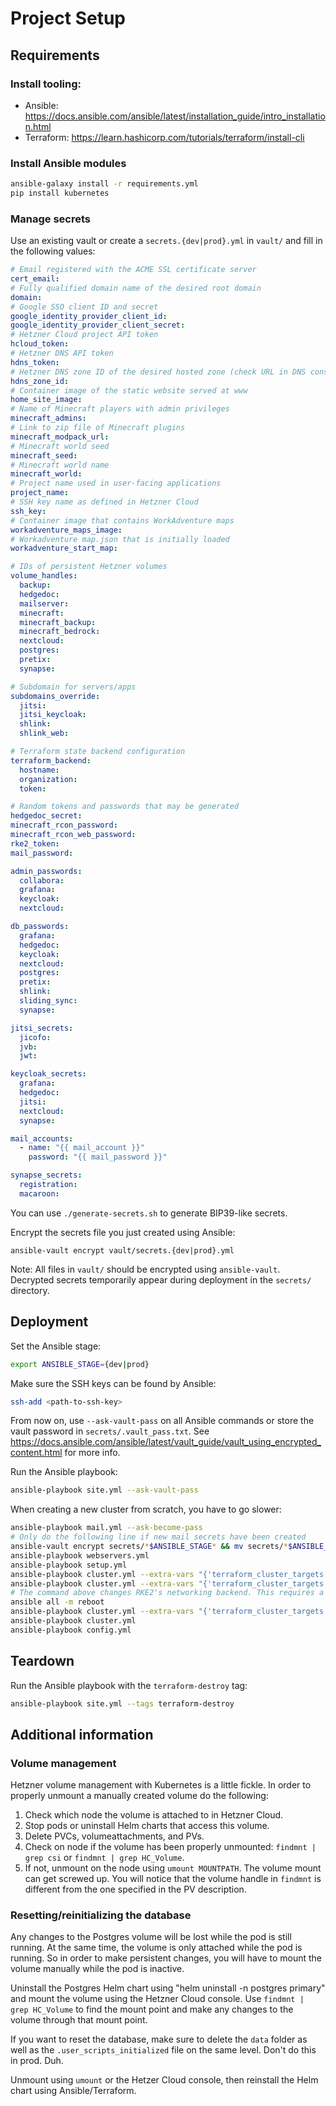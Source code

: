 # Project Setup
## Requirements

### Install tooling:
* Ansible: https://docs.ansible.com/ansible/latest/installation_guide/intro_installation.html
* Terraform: https://learn.hashicorp.com/tutorials/terraform/install-cli

### Install Ansible modules
```bash
ansible-galaxy install -r requirements.yml
pip install kubernetes
```

### Manage secrets
Use an existing vault or create a `secrets.{dev|prod}.yml` in `vault/` and fill in the following values:
```yaml
# Email registered with the ACME SSL certificate server
cert_email: 
# Fully qualified domain name of the desired root domain
domain: 
# Google SSO client ID and secret
google_identity_provider_client_id: 
google_identity_provider_client_secret: 
# Hetzner Cloud project API token
hcloud_token: 
# Hetzner DNS API token
hdns_token: 
# Hetzner DNS zone ID of the desired hosted zone (check URL in DNS console)
hdns_zone_id: 
# Container image of the static website served at www
home_site_image: 
# Name of Minecraft players with admin privileges
minecraft_admins: 
# Link to zip file of Minecraft plugins
minecraft_modpack_url: 
# Minecraft world seed
minecraft_seed: 
# Minecraft world name
minecraft_world: 
# Project name used in user-facing applications
project_name: 
# SSH key name as defined in Hetzner Cloud
ssh_key: 
# Container image that contains WorkAdventure maps
workadventure_maps_image: 
# Workadventure map.json that is initially loaded
workadventure_start_map: 

# IDs of persistent Hetzner volumes
volume_handles:
  backup: 
  hedgedoc: 
  mailserver: 
  minecraft: 
  minecraft_backup: 
  minecraft_bedrock: 
  nextcloud: 
  postgres: 
  pretix: 
  synapse: 

# Subdomain for servers/apps
subdomains_override:
  jitsi: 
  jitsi_keycloak: 
  shlink: 
  shlink_web: 

# Terraform state backend configuration
terraform_backend:
  hostname:
  organization:
  token:

# Random tokens and passwords that may be generated
hedgedoc_secret: 
minecraft_rcon_password: 
minecraft_rcon_web_password: 
rke2_token: 
mail_password: 

admin_passwords:
  collabora: 
  grafana: 
  keycloak: 
  nextcloud: 

db_passwords:
  grafana: 
  hedgedoc: 
  keycloak: 
  nextcloud: 
  postgres: 
  pretix: 
  shlink: 
  sliding_sync: 
  synapse: 

jitsi_secrets:
  jicofo: 
  jvb: 
  jwt: 

keycloak_secrets:
  grafana: 
  hedgedoc: 
  jitsi: 
  nextcloud: 
  synapse: 

mail_accounts:
  - name: "{{ mail_account }}"
    password: "{{ mail_password }}"

synapse_secrets:
  registration: 
  macaroon: 
```
You can use `./generate-secrets.sh` to generate BIP39-like secrets.

Encrypt the secrets file you just created using Ansible:
```
ansible-vault encrypt vault/secrets.{dev|prod}.yml
```

Note: All files in `vault/` should be encrypted using `ansible-vault`. Decrypted secrets temporarily appear during deployment in the `secrets/` directory.

## Deployment
Set the Ansible stage:
```bash
export ANSIBLE_STAGE={dev|prod}
```
Make sure the SSH keys can be found by Ansible:
```bash
ssh-add <path-to-ssh-key>
```
From now on, use `--ask-vault-pass` on all Ansible commands or store the vault password in `secrets/.vault_pass.txt`. See https://docs.ansible.com/ansible/latest/vault_guide/vault_using_encrypted_content.html for more info.

Run the Ansible playbook:
```bash
ansible-playbook site.yml --ask-vault-pass
```

When creating a new cluster from scratch, you have to go slower:
```bash
ansible-playbook mail.yml --ask-become-pass
# Only do the following line if new mail secrets have been created
ansible-vault encrypt secrets/*$ANSIBLE_STAGE* && mv secrets/*$ANSIBLE_STAGE* vault/
ansible-playbook webservers.yml
ansible-playbook setup.yml
ansible-playbook cluster.yml --extra-vars "{'terraform_cluster_targets': ['module.namespaces']}"
ansible-playbook cluster.yml --extra-vars "{'terraform_cluster_targets': ['module.rke2']}"
# The command above changes RKE2's networking backend. This requires a complete server restart.
ansible all -m reboot
ansible-playbook cluster.yml --extra-vars "{'terraform_cluster_targets': ['module.keycloak']}"
ansible-playbook cluster.yml
ansible-playbook config.yml
```

## Teardown
Run the Ansible playbook with the `terraform-destroy` tag:
```bash
ansible-playbook site.yml --tags terraform-destroy
```

## Additional information
### Volume management
Hetzner volume management with Kubernetes is a little fickle. In order to properly unmount a manually created volume do the following:
1. Check which node the volume is attached to in Hetzner Cloud.
2. Stop pods or uninstall Helm charts that access this volume.
3. Delete PVCs, volumeattachments, and PVs.
4. Check on node if the volume has been properly unmounted: `findmnt | grep csi` or `findmnt | grep HC_Volume`.
5. If not, unmount on the node using `umount MOUNTPATH`.
The volume mount can get screwed up. You will notice that the volume handle in `findmnt` is different from the one specified in the PV description.

### Resetting/reinitializing the database
Any changes to the Postgres volume will be lost while the pod is still running. At the same time, the volume is only attached while the pod is running. So in order to make persistent changes, you will have to mount the volume manually while the pod is inactive.

Uninstall the Postgres Helm chart using "helm uninstall -n postgres primary" and mount the volume using the Hetzner Cloud console. Use `findmnt | grep HC_Volume` to find the mount point and make any changes to the volume through that mount point.

If you want to reset the database, make sure to delete the `data` folder as well as the `.user_scripts_initialized` file on the same level. Don't do this in prod. Duh.

Unmount using `umount` or the Hetzer Cloud console, then reinstall the Helm chart using Ansible/Terraform.
